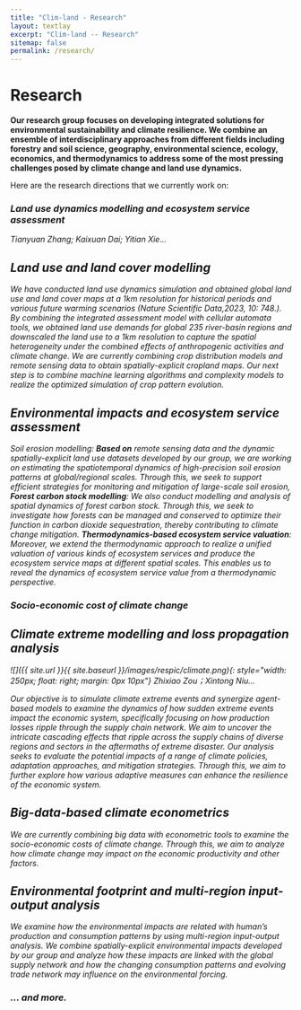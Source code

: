 ```yaml
---
title: "Clim-land - Research"
layout: textlay
excerpt: "Clim-land -- Research"
sitemap: false
permalink: /research/
---
```


# Research

**Our research group focuses on developing integrated solutions for environmental sustainability and climate resilience. We combine an ensemble of interdisciplinary approaches from different fields including forestry and soil science, geography, environmental science, ecology, economics, and thermodynamics to address some of the most pressing challenges posed by climate change and land use dynamics.**

Here are the research directions that we currently work on:

### <i>Land use dynamics modelling and ecosystem service assessment
Tianyuan Zhang; Kaixuan Dai; Yitian Xie...

## Land use and land cover modelling

We have conducted land use dynamics simulation and obtained global land use and land cover maps at a 1km resolution for historical periods and various future warming scenarios (Nature Scientific Data,2023, 10: 748.). By combining the integrated assessment model with cellular automata tools, we obtained land use demands for global 235 river-basin regions and downscaled the land use to a 1km resolution to capture the spatial heterogeneity under the combined effects of anthropogenic activities and climate change.
We are currently combining crop distribution models and remote sensing data to obtain spatially-explicit cropland maps. Our next step is to combine machine learning algorithms and complexity models to realize the optimized simulation of crop pattern evolution.

## Environmental impacts and ecosystem service assessment

Soil erosion modelling: **Based on** remote sensing data and the dynamic spatially-explicit land use datasets developed by our group, we are working on estimating the spatiotemporal dynamics of high-precision soil erosion patterns at global/regional scales. Through this, we seek to support efficient strategies for monitoring and mitigation of large-scale soil erosion, 
**Forest carbon stock modelling**: We also conduct modelling and analysis of spatial dynamics of forest carbon stock. Through this, we seek to investigate how forests can be managed and conserved to optimize their function in carbon dioxide sequestration, thereby contributing to climate change mitigation. 
**Thermodynamics-based ecosystem service valuation**: Moreover, we extend the thermodynamic approach to realize a unified valuation of various kinds of ecosystem services and produce the ecosystem service maps at different spatial scales. This enables us to reveal the dynamics of ecosystem service value from a thermodynamic perspective.

### <i>Socio-economic cost of climate change

## <i>Climate extreme modelling and loss propagation analysis

![]({{ site.url }}{{ site.baseurl }}/images/respic/climate.png){: style="width: 250px; float: right; margin: 0px  10px"}
Zhixiao Zou；Xintong Niu...

Our objective is to simulate climate extreme events and synergize agent-based models to examine the dynamics of how sudden extreme events impact the economic system, specifically focusing on how production losses ripple through the supply chain network. We aim to uncover the intricate cascading effects that ripple across the supply chains of diverse regions and sectors in the aftermaths of extreme disaster. Our analysis seeks to evaluate the potential impacts of a range of climate policies, adaptation approaches, and mitigation strategies. Through this, we aim to further explore how various adaptive measures can enhance the resilience of the economic system.

## Big-data-based climate econometrics

We are currently combining big data with econometric tools to examine the socio-economic costs of climate change. Through this, we aim to analyze how climate change may impact on the economic productivity and other factors.

## Environmental footprint and multi-region input-output analysis

We examine how the environmental impacts are related with human’s production and consumption patterns by using multi-region input-output analysis. We combine spatially-explicit environmental impacts developed by our group and analyze how these impacts are linked with the global supply network and how the changing consumption patterns and evolving trade network may influence on the environmental forcing.

### ... and more.
